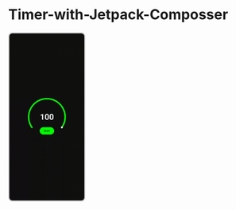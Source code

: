 # Timer-with-Jetpack-Composser

<div style="display: flex; justify-content: space-between;">
    <img src="app/src/main/res/raw/timer.gif" alt="Image 1" style="width: 30%; border: 2px solid #ccc; border-radius: 8px;">
   
</div>
